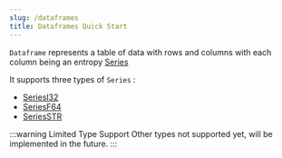 ```yaml
---
slug: /dataframes
title: Dataframes Quick Start
---
```


`Dataframe` represents a table of data with rows and columns with each column being an entropy [Series](02-Series/01-index.md)

It supports three types of `Series` :

- [SeriesI32](02-Series/02-seriesi32.md)
- [SeriesF64](02-Series/03-seriesf64.md)
- [SeriesSTR](02-Series/04-seriesstr.md)

:::warning Limited Type Support
Other types not supported yet, will be implemented in the
future.
:::